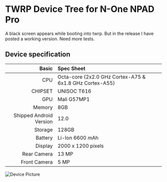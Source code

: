 # TWRP Device Tree for N-One NPAD Pro

A black screen appears while booting into twrp. But in the release I have posted a working version. Need more tests.

## Device specification

Basic   | Spec Sheet
-------:|:------------------------
CPU     | Octa-core (2x2.0 GHz Cortex-A75 & 6x1.8 GHz Cortex-A55)
CHIPSET | UNISOC T616
GPU     | Mali G57MP1
Memory  | 8GB
Shipped Android Version | 12.0
Storage | 128GB
Battery | Li-Ion 6600 mAh
Display | 2000 x 1200 pixels
Rear Camera  | 13 MP
Front Camera | 5 MP

![Device Picture](https://www.xiaomitoday.it/wp-content/uploads/2023/02/N-one-Npad-Pro-ev.jpg)
